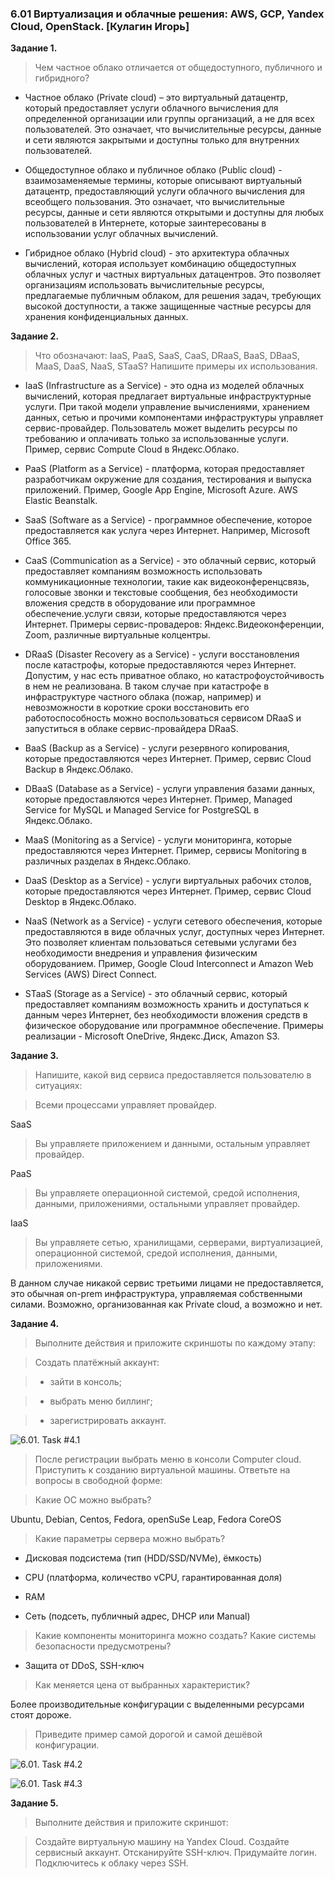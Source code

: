 ### 6.01 Виртуализация и облачные решения: AWS, GCP, Yandex Cloud, OpenStack.  [Кулагин Игорь]
**Задание 1.**
>Чем частное облако отличается от общедоступного, публичного и гибридного?

- Частное облако (Private cloud) – это виртуальный датацентр, который предоставляет услуги облачного вычисления для определенной организации или группы организаций, а не для всех пользователей. Это означает, что вычислительные ресурсы, данные и сети являются закрытыми и доступны только для внутренних пользователей.

- Общедоступное облако и публичное облако (Public cloud) - взаимозаменяемые термины, которые описывают виртуальный датацентр, предоставляющий услуги облачного вычисления для всеобщего пользования. Это означает, что вычислительные ресурсы, данные и сети являются открытыми и доступны для любых пользователей в Интернете, которые заинтересованы в использовании услуг облачных вычислений. 

- Гибридное облако (Hybrid cloud) - это архитектура облачных вычислений, которая использует комбинацию общедоступных облачных услуг и частных виртуальных датацентров. Это позволяет организациям использовать вычислительные ресурсы, предлагаемые публичным облаком, для решения задач, требующих высокой доступности, а также защищенные частные ресурсы для хранения конфиденциальных данных.

**Задание 2.**
>Что обозначают: IaaS, PaaS, SaaS, CaaS, DRaaS, BaaS, DBaaS, MaaS, DaaS, NaaS, STaaS? Напишите примеры их использования.

- IaaS (Infrastructure as a Service) - это одна из моделей облачных вычислений, которая предлагает виртуальные инфраструктурные услуги. При такой модели управление вычислениями, хранением данных, сетью и прочими компонентами инфраструктуры управляет сервис-провайдер. Пользователь может выделить ресурсы по требованию и оплачивать только за использованные услуги. Пример, сервис Compute Cloud в Яндекс.Облако.

- PaaS (Platform as a Service) - платформа, которая предоставляет разработчикам окружение для создания, тестирования и выпуска приложений. Пример, Google App Engine, Microsoft Azure. AWS Elastic Beanstalk.

- SaaS (Software as a Service) - программное обеспечение, которое предоставляется как услуга через Интернет. Например, Microsoft Office 365.

- CaaS (Communication as a Service) - это облачный сервис, который предоставляет компаниям возможность использовать коммуникационные технологии, такие как видеоконференцсвязь, голосовые звонки и текстовые сообщения, без необходимости вложения средств в оборудование или программное обеспечение.услуги связи, которые предоставляются через Интернет. Примеры сервис-провадеров: Яндекс.Видеоконференции, Zoom, различные виртуальные колцентры.

- DRaaS (Disaster Recovery as a Service) - услуги восстановления после катастрофы, которые предоставляются через Интернет. Допустим, у нас есть приватное облако, но катастрофоустойчивость в нем не реализована. В таком случае при катастрофе в инфраструктуре частного облака (пожар, например) и невозможности в короткие сроки восстановить его работоспособность можно воспользоваться сервисом DRaaS и запуститься в облаке сервис-провайдера DRaaS.

- BaaS (Backup as a Service) - услуги резервного копирования, которые предоставляются через Интернет. Пример, сервис Cloud Backup в Яндекс.Облако.

- DBaaS (Database as a Service) - услуги управления базами данных, которые предоставляются через Интернет. Пример, Managed Service for MySQL и Managed Service for PostgreSQL в Яндекс.Облако.

- MaaS (Monitoring as a Service) - услуги мониторинга, которые предоставляются через Интернет. Пример, сервисы Monitoring в различных разделах в Яндекс.Облако.

- DaaS (Desktop as a Service) - услуги виртуальных рабочих столов, которые предоставляются через Интернет. Пример, сервис Cloud Desktop в Яндекс.Облако.

- NaaS (Network as a Service) - услуги сетевого обеспечения, которые предоставляются в виде облачных услуг, доступных через Интернет. Это позволяет клиентам пользоваться сетевыми услугами без необходимости внедрения и управления физическим оборудованием. Пример, Google Cloud Interconnect и Amazon Web Services (AWS) Direct Connect.

- STaaS (Storage as a Service) - это облачный сервис, который предоставляет компаниям возможность хранить и доступаться к данным через Интернет, без необходимости вложения средств в физическое оборудование или программное обеспечение. Примеры реализации - Microsoft OneDrive, Яндекс.Диск, Amazon S3.

**Задание 3.**
>Напишите, какой вид сервиса предоставляется пользователю в ситуациях:

>Всеми процессами управляет провайдер.

SaaS

>Вы управляете приложением и данными, остальным управляет провайдер.

PaaS

>Вы управляете операционной системой, средой исполнения, данными, приложениями, остальными управляет провайдер.

IaaS

>Вы управляете сетью, хранилищами, серверами, виртуализацией, операционной системой, средой исполнения, данными, приложениями.

В данном случае никакой сервис третьими лицами не предоставляется, это обычная on-prem инфраструктура, управляемая собственными силами. Возможно, организованная как Private cloud, а возможно и нет.

**Задание 4.**
>Выполните действия и приложите скриншоты по каждому этапу:

>Создать платёжный аккаунт:

> - зайти в консоль;

> - выбрать меню биллинг;

> - зарегистрировать аккаунт.

![6.01. Task #4.1](screenshots/6.01-4.1.png)

>После регистрации выбрать меню в консоли Computer cloud.
>Приступить к созданию виртуальной машины.
>Ответьте на вопросы в свободной форме:

>Какие ОС можно выбрать?

Ubuntu, Debian, Centos, Fedora, openSuSe Leap, Fedora CoreOS

> Какие параметры сервера можно выбрать?

- Дисковая подсистема (тип (HDD/SSD/NVMe), ёмкость)

- CPU (платформа, количество vCPU, гарантированная доля)

- RAM

- Сеть (подсеть, публичный адрес, DHCP или Manual)

>Какие компоненты мониторинга можно создать?
>Какие системы безопасности предусмотрены?

- Защита от DDoS, SSH-ключ 

>Как меняется цена от выбранных характеристик?

Более производительные конфигурации с выделенными ресурсами стоят дороже.

>Приведите пример самой дорогой и самой дешёвой конфигурации.

![6.01. Task #4.2](screenshots/6.01-4.2.png)

![6.01. Task #4.3](screenshots/6.01-4.3.png)

**Задание 5.**
>Выполните действия и приложите скриншот:

>Создайте виртуальную машину на Yandex Cloud.
>Создайте сервисный аккаунт.
>Отсканируйте SSH-ключ.
>Придумайте логин.
>Подключитесь к облаку через SSH.

